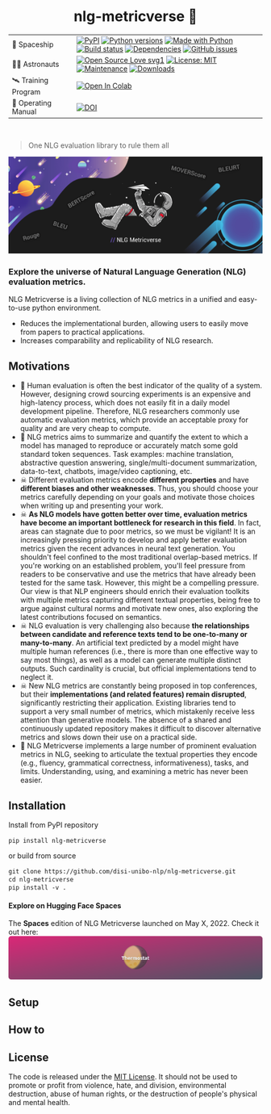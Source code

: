 <h1 align="center">nlg-metricverse 🌌</h1>

<table align="center">
    <tr>
        <td align="left">🚀 Spaceship</td>
        <td align="left">
          <a href="https://pypi.org/project/jury"><img src="https://img.shields.io/pypi/v/jury?color=blue" alt="PyPI"></a>
          <a href="https://pypi.org/project/jury"><img src="https://img.shields.io/pypi/pyversions/jury" alt="Python versions"></a>
          <a href="https://www.python.org/"><img src="https://img.shields.io/badge/Made%20with-Python-1f425f.svg?color=purple&logo=python&logoColor=FFF800" alt="Made with Python"></a>
          <br>
          <a href="https://github.com/obss/jury/actions"><img alt="Build status" src="https://github.com/obss/jury/actions/workflows/ci.yml/badge.svg"></a>
          <a href="https://libraries.io/pypi/jury"><img alt="Dependencies" src="https://img.shields.io/librariesio/github/obss/jury"></a>
          <a href="https://github.com/disi-unibo-nlp/nlg-metricverse/issues"><img alt="GitHub issues" src="https://img.shields.io/github/issues/disi-unibo-nlp/nlg-metricverse.svg"></a>
        </td>
    </tr>
    <tr>
        <td align="left">👨‍🚀 Astronauts</td>
        <td align="left">
          <a href="https://github.com/disi-unibo-nlp/nlg-metricverse/"><img src="https://badges.frapsoft.com/os/v1/open-source.svg?v=103" alt="Open Source Love svg1"></a>
          <a href="https://github.com/obss/jury/blob/main/LICENSE"><img alt="License: MIT" src="https://img.shields.io/pypi/l/jury"></a>
          <a href="https://GitHub.com/Nthakur20/StrapDown.js/graphs/commit-activity"><img src="https://img.shields.io/badge/Maintained%3F-yes-green.svg" alt="Maintenance"></a>
          <a href="https://pepy.tech/badge/beir"><img src="https://pepy.tech/badge/beir" alt="Downloads"></a>
        </td>
    </tr>
    <tr>
        <td align="left">🛰️ Training Program</td>
        <td align="left">
          <a href="https://colab.research.google.com/drive/1HfutiEhHMJLXiWGT8pcipxT5L2TpYEdt?usp=sharing"><img src="https://colab.research.google.com/assets/colab-badge.svg" alt="Open In Colab"></a>
        </td>
    </tr>
    <tr>
        <td align="left">📕 Operating Manual</td>
        <td align="left">
          <a href="https://doi.org/10.5281/zenodo.6109838"><img src="https://zenodo.org/badge/DOI/10.5281/zenodo.6109838.svg" alt="DOI"></a>
        </td>
    </tr>
</table>

<br>

> One NLG evaluation library to rule them all

<p align="center">
  <img src="./figures/nlgmetricverse_banner.png" title="nlg-metricverse" alt="">
</p>

### Explore the universe of Natural Language Generation (NLG) evaluation metrics.
NLG Metricverse is a living collection of NLG metrics in a unified and easy-to-use python environment.
* Reduces the implementational burden, allowing users to easily move from papers to practical applications.
* Increases comparability and replicability of NLG research.

## Motivations
* 📌 Human evaluation is often the best indicator of the quality of a system. However, designing crowd sourcing experiments is an expensive and high-latency process, which does not easily fit in a daily model development pipeline. Therefore, NLG researchers commonly use automatic evaluation metrics, which provide an acceptable proxy for quality and are very cheap to compute.
* 📌 NLG metrics aims to summarize and quantify the extent to which a model has managed to reproduce or accurately match some gold standard token sequences. Task examples: machine translation, abstractive question answering, single/multi-document summarization, data-to-text, chatbots, image/video captioning, etc.
* ☠ Different evaluation metrics encode **different properties** and have **different biases and other weaknesses**. Thus, you should choose your metrics carefully depending on your goals and motivate those choices when writing up and presenting your work.
* ☠ **As NLG models have gotten better over time, evaluation metrics have become an important bottleneck for research in this field**. In fact, areas can stagnate due to poor metrics, so we must be vigilant! It is an increasingly pressing priority to develop and apply better evaluation metrics given the recent advances in neural text generation. You shouldn't feel confined to the most traditional overlap-based metrics. If you're working on an established problem, you'll feel pressure from readers to be conservative and use the metrics that have already been tested for the same task. However, this might be a compelling pressure. Our view is that NLP engineers should enrich their evaluation toolkits with multiple metrics capturing different textual properties, being free to argue against cultural norms and motivate new ones, also exploring the latest contributions focused on semantics.
* ☠ NLG evaluation is very challenging also because **the relationships between candidate and reference texts tend to be one-to-many or many-to-many**. An artificial text predicted by a model might have multiple human references (i.e., there is more than one effective way to say most things), as well as a model can generate multiple distinct outputs. Such cardinality is crucial, but official implementations tend to neglect it.
* ☠ New NLG metrics are constantly being proposed in top conferences, but their **implementations (and related features) remain disrupted**, significantly restricting their application. Existing libraries tend to support a very small number of metrics, which mistakenly receive less attention than generative models. The absence of a shared and continuously updated repository makes it difficult to discover alternative metrics and slows down their use on a practical side.
* 🎯 NLG Metricverse implements a large number of prominent evaluation metrics in NLG, seeking to articulate the textual properties they encode (e.g., fluency, grammatical correctness, informativeness), tasks, and limits. Understanding, using, and examining a metric has never been easier.

## Installation

Install from PyPI repository
```
pip install nlg-metricverse
```
or build from source
```
git clone https://github.com/disi-unibo-nlp/nlg-metricverse.git
cd nlg-metricverse
pip install -v .
```
#### Explore on Hugging Face Spaces

The **Spaces** edition of NLG Metricverse launched on May X, 2022. Check it out here:
[![](./figures/spaces.png)](https://huggingface.co/spaces/nfel/Thermostat)

## Setup

## How to

## License

The code is released under the [MIT License](LICENSE). It should not be used to promote or profit from violence, hate, and division, environmental destruction, abuse of human rights, or the destruction of people's physical and mental health.
